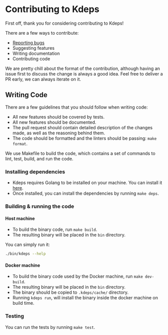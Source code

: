 # Contributing to Kdeps

First off, thank you for considering contributing to Kdeps!

There are a few ways to contribute:
- [Reporting bugs](https://github.com/kdeps/kdeps/issues)
- Suggesting features
- Writing documentation
- Contributing code

We are pretty chill about the format of the contribution, although having an issue first to discuss the change is always
a good idea. Feel free to deliver a PR early, we can always iterate on it.

## Writing Code
There are a few guidelines that you should follow when writing code:
- All new features should be covered by tests.
- All new features should be documented.
- The pull request should contain detailed description of the changes made, as well as the reasoning behind them.
- The code should be formatted and the linters should be passing: `make format`.

We use Makefile to build the code, which contains a set of commands to lint, test, build, and run the code.

### Installing dependencies

- Kdeps requires Golang to be installed on your machine. You can install it [here](https://go.dev/doc/install).
- Once installed, you can install the dependencies by running `make deps`.

### Building & running the code

#### Host machine

- To build the binary code, run `make build`.
- The resulting binary will be placed in the `bin` directory.

You can simply run it:
```sh
./bin/kdeps --help
```

#### Docker machine

- To build the binary code used by the Docker machine, run `make dev-build`.
- The resulting binary will be placed in the `bin` directory.
- The binary should be copied to `.kdeps/cache/` directory.
- Running `kdeps run`, will install the binary inside the docker machine on build time.

### Testing

You can run the tests by running `make test`.
